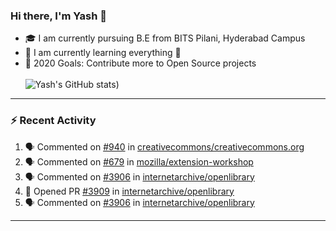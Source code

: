 ### Hi there, I'm Yash 👋


- 🎓  I am currently pursuing B.E from BITS Pilani, Hyderabad Campus 
- 🌱 I am currently learning everything 🤣
- 🥅 2020 Goals: Contribute more to Open Source projects
<br></br>
![Yash's GitHub stats](https://github-readme-stats.vercel.app/api?username=Yashs911&show_icons=true&theme=merko))

---

### :zap: Recent Activity

<!--START_SECTION:activity-->
1. 🗣 Commented on [#940](https://github.com/creativecommons/creativecommons.org/issues/940) in [creativecommons/creativecommons.org](https://github.com/creativecommons/creativecommons.org)
2. 🗣 Commented on [#679](https://github.com/mozilla/extension-workshop/issues/679) in [mozilla/extension-workshop](https://github.com/mozilla/extension-workshop)
3. 🗣 Commented on [#3906](https://github.com/internetarchive/openlibrary/issues/3906) in [internetarchive/openlibrary](https://github.com/internetarchive/openlibrary)
4. 💪 Opened PR [#3909](https://github.com/internetarchive/openlibrary/pull/3909) in [internetarchive/openlibrary](https://github.com/internetarchive/openlibrary)
5. 🗣 Commented on [#3906](https://github.com/internetarchive/openlibrary/issues/3906) in [internetarchive/openlibrary](https://github.com/internetarchive/openlibrary)
<!--END_SECTION:activity-->

---
